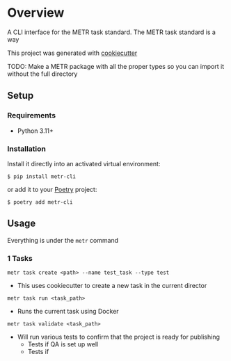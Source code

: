 # Overview

A CLI interface for the METR task standard. The METR task standard is a way

This project was generated with [cookiecutter](https://github.com/audreyr/cookiecutter)

TODO: Make a METR package with all the proper types so you can import it without the full directory

## Setup

### Requirements

* Python 3.11+

### Installation

Install it directly into an activated virtual environment:

```text
$ pip install metr-cli
```

or add it to your [Poetry](https://poetry.eustace.io/) project:

```text
$ poetry add metr-cli
```

## Usage

Everything is under the `metr` command

### 1 Tasks

`metr task create <path> --name test_task --type test`
- This uses cookiecutter to create a new task in the current director

`metr task run <task_path>`
- Runs the current task using Docker

`metr task validate <task_path>`
- Will run various tests to confirm that the project is ready for publishing
  - Tests if QA is set up well
  - Tests if